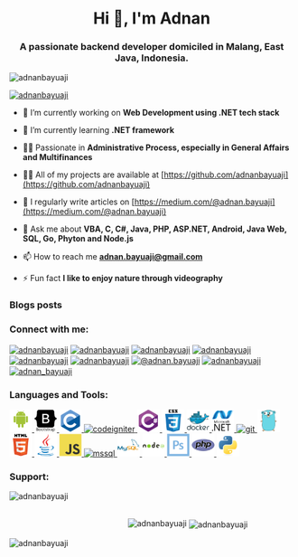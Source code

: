 <h1 align="center">Hi 👋, I'm Adnan</h1>
<h3 align="center">A passionate backend developer domiciled in Malang, East Java, Indonesia.</h3>

<p align="left"> <img src="https://komarev.com/ghpvc/?username=adnanbayuaji&label=Profile%20views&color=0e75b6&style=flat" alt="adnanbayuaji" /> </p>

<p align="left"> <a href="https://twitter.com/adnanbayuaji" target="blank"><img src="https://img.shields.io/twitter/follow/adnanbayuaji?logo=twitter&style=for-the-badge" alt="adnanbayuaji" /></a> </p>

- 🔭 I’m currently working on **Web Development using .NET tech stack**

- 🌱 I’m currently learning **.NET framework**

- 👨‍💻 Passionate in **Administrative Process, especially in General Affairs and Multifinances**

- 👨‍💻 All of my projects are available at [https://github.com/adnanbayuaji](https://github.com/adnanbayuaji)

- 📝 I regularly write articles on [https://medium.com/@adnan.bayuaji](https://medium.com/@adnan.bayuaji)

- 💬 Ask me about **VBA, C, C#, Java, PHP, ASP.NET, Android, Java Web, SQL, Go, Phyton and Node.js**

- 📫 How to reach me **adnan.bayuaji@gmail.com**

- ⚡ Fun fact **I like to enjoy nature through videography**

### Blogs posts
<!-- BLOG-POST-LIST:START -->
<!-- BLOG-POST-LIST:END -->

<h3 align="left">Connect with me:</h3>
<p align="left">
<a href="https://dev.to/adnanbayuaji" target="blank"><img align="center" src="https://raw.githubusercontent.com/rahuldkjain/github-profile-readme-generator/master/src/images/icons/Social/devto.svg" alt="adnanbayuaji" height="30" width="40" /></a>
<a href="https://twitter.com/adnanbayuaji" target="blank"><img align="center" src="https://raw.githubusercontent.com/rahuldkjain/github-profile-readme-generator/master/src/images/icons/Social/twitter.svg" alt="adnanbayuaji" height="30" width="40" /></a>
<a href="https://linkedin.com/in/adnanbayuaji" target="blank"><img align="center" src="https://raw.githubusercontent.com/rahuldkjain/github-profile-readme-generator/master/src/images/icons/Social/linked-in-alt.svg" alt="adnanbayuaji" height="30" width="40" /></a>
<a href="https://codesandbox.com/adnanbayuaji" target="blank"><img align="center" src="https://raw.githubusercontent.com/rahuldkjain/github-profile-readme-generator/master/src/images/icons/Social/codesandbox.svg" alt="adnanbayuaji" height="30" width="40" /></a>
<a href="https://fb.com/adnanbayuaji" target="blank"><img align="center" src="https://raw.githubusercontent.com/rahuldkjain/github-profile-readme-generator/master/src/images/icons/Social/facebook.svg" alt="adnanbayuaji" height="30" width="40" /></a>
<a href="https://instagram.com/adnanbayuaji" target="blank"><img align="center" src="https://raw.githubusercontent.com/rahuldkjain/github-profile-readme-generator/master/src/images/icons/Social/instagram.svg" alt="adnanbayuaji" height="30" width="40" /></a>
<a href="https://medium.com/@adnan.bayuaji" target="blank"><img align="center" src="https://raw.githubusercontent.com/rahuldkjain/github-profile-readme-generator/master/src/images/icons/Social/medium.svg" alt="@adnan.bayuaji" height="30" width="40" /></a>
<a href="https://www.youtube.com/c/adnanbayuaji" target="blank"><img align="center" src="https://raw.githubusercontent.com/rahuldkjain/github-profile-readme-generator/master/src/images/icons/Social/youtube.svg" alt="adnanbayuaji" height="30" width="40" /></a>
<a href="https://www.hackerrank.com/adnan_bayuaji" target="blank"><img align="center" src="https://raw.githubusercontent.com/rahuldkjain/github-profile-readme-generator/master/src/images/icons/Social/hackerrank.svg" alt="adnan_bayuaji" height="30" width="40" /></a>
</p>

<h3 align="left">Languages and Tools:</h3>
<p align="left"> <a href="https://developer.android.com" target="_blank" rel="noreferrer"> <img src="https://raw.githubusercontent.com/devicons/devicon/master/icons/android/android-original-wordmark.svg" alt="android" width="40" height="40"/> </a> <a href="https://getbootstrap.com" target="_blank" rel="noreferrer"> <img src="https://raw.githubusercontent.com/devicons/devicon/master/icons/bootstrap/bootstrap-plain-wordmark.svg" alt="bootstrap" width="40" height="40"/> </a> <a href="https://www.cprogramming.com/" target="_blank" rel="noreferrer"> <img src="https://raw.githubusercontent.com/devicons/devicon/master/icons/c/c-original.svg" alt="c" width="40" height="40"/> </a> <a href="https://codeigniter.com" target="_blank" rel="noreferrer"> <img src="https://cdn.worldvectorlogo.com/logos/codeigniter.svg" alt="codeigniter" width="40" height="40"/> </a> <a href="https://www.w3schools.com/cs/" target="_blank" rel="noreferrer"> <img src="https://raw.githubusercontent.com/devicons/devicon/master/icons/csharp/csharp-original.svg" alt="csharp" width="40" height="40"/> </a> <a href="https://www.w3schools.com/css/" target="_blank" rel="noreferrer"> <img src="https://raw.githubusercontent.com/devicons/devicon/master/icons/css3/css3-original-wordmark.svg" alt="css3" width="40" height="40"/> </a> <a href="https://www.docker.com/" target="_blank" rel="noreferrer"> <img src="https://raw.githubusercontent.com/devicons/devicon/master/icons/docker/docker-original-wordmark.svg" alt="docker" width="40" height="40"/> </a> <a href="https://dotnet.microsoft.com/" target="_blank" rel="noreferrer"> <img src="https://raw.githubusercontent.com/devicons/devicon/master/icons/dot-net/dot-net-original-wordmark.svg" alt="dotnet" width="40" height="40"/> </a> <a href="https://git-scm.com/" target="_blank" rel="noreferrer"> <img src="https://www.vectorlogo.zone/logos/git-scm/git-scm-icon.svg" alt="git" width="40" height="40"/> </a> <a href="https://golang.org" target="_blank" rel="noreferrer"> <img src="https://raw.githubusercontent.com/devicons/devicon/master/icons/go/go-original.svg" alt="go" width="40" height="40"/> </a> <a href="https://www.w3.org/html/" target="_blank" rel="noreferrer"> <img src="https://raw.githubusercontent.com/devicons/devicon/master/icons/html5/html5-original-wordmark.svg" alt="html5" width="40" height="40"/> </a> <a href="https://www.java.com" target="_blank" rel="noreferrer"> <img src="https://raw.githubusercontent.com/devicons/devicon/master/icons/java/java-original.svg" alt="java" width="40" height="40"/> </a> <a href="https://developer.mozilla.org/en-US/docs/Web/JavaScript" target="_blank" rel="noreferrer"> <img src="https://raw.githubusercontent.com/devicons/devicon/master/icons/javascript/javascript-original.svg" alt="javascript" width="40" height="40"/> </a> <a href="https://www.microsoft.com/en-us/sql-server" target="_blank" rel="noreferrer"> <img src="https://www.svgrepo.com/show/303229/microsoft-sql-server-logo.svg" alt="mssql" width="40" height="40"/> </a> <a href="https://www.mysql.com/" target="_blank" rel="noreferrer"> <img src="https://raw.githubusercontent.com/devicons/devicon/master/icons/mysql/mysql-original-wordmark.svg" alt="mysql" width="40" height="40"/> </a> <a href="https://nodejs.org" target="_blank" rel="noreferrer"> <img src="https://raw.githubusercontent.com/devicons/devicon/master/icons/nodejs/nodejs-original-wordmark.svg" alt="nodejs" width="40" height="40"/> </a> <a href="https://www.photoshop.com/en" target="_blank" rel="noreferrer"> <img src="https://raw.githubusercontent.com/devicons/devicon/master/icons/photoshop/photoshop-line.svg" alt="photoshop" width="40" height="40"/> </a> <a href="https://www.php.net" target="_blank" rel="noreferrer"> <img src="https://raw.githubusercontent.com/devicons/devicon/master/icons/php/php-original.svg" alt="php" width="40" height="40"/> </a> <a href="https://www.python.org" target="_blank" rel="noreferrer"> <img src="https://raw.githubusercontent.com/devicons/devicon/master/icons/python/python-original.svg" alt="python" width="40" height="40"/> </a> </p>


<h3 align="left">Support:</h3>
<p><a href="https://www.buymeacoffee.com/adnanbayuaji"> <img align="left" src="https://cdn.buymeacoffee.com/buttons/v2/default-yellow.png" height="50" width="210" alt="adnanbayuaji" /></a></p><br><br>


<p><img align="left" src="https://github-readme-stats.vercel.app/api/top-langs?username=adnanbayuaji&show_icons=true&locale=en&layout=compact" alt="adnanbayuaji" /></p>

<p>&nbsp;<img align="center" src="https://github-readme-stats.vercel.app/api?username=adnanbayuaji&show_icons=true&locale=en" alt="adnanbayuaji" /></p>

<p><img align="center" src="https://github-readme-streak-stats.herokuapp.com/?user=adnanbayuaji&" alt="adnanbayuaji" /></p>

